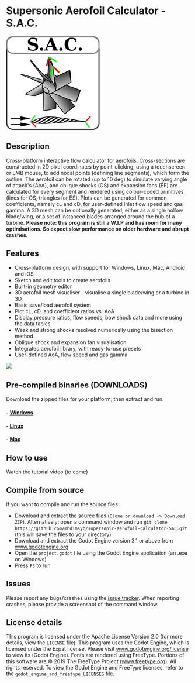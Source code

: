 # Supersonic Aerofoil Calculator - S.A.C.

![S.A.C. Logo](https://github.com/mhd1msyb/supersonic-aerofoil-calculator-SAC/blob/master/sac_icon_256.png)

## Description

Cross-platform interactive flow calculator for aerofoils. Cross-sections are constructed in 2D pixel coordinates by point-clicking, using a touchscreen or LMB mouse, to add nodal points (defining line segments), which form the outline. The aerofoil can be rotated (up to 10 deg) to simulate varying angle of attack's (AoA), and oblique shocks (OS) and expansion fans (EF) are calculated for every segment and rendered using colour-coded primitives (lines for OS, triangles for ES). Plots can be generated for common coefficients, namely cL and cD, for user-defined inlet flow speed and gas gamma. A 3D mesh can be optionally generated, either as a single hollow blade/wing, or a set of instanced blades arranged around the hub of a turbine. **Please note: this program is still a W.I.P and has room for many optimisations. So expect slow performance on older hardware and abrupt crashes.**



## Features

 - Cross-platform design, with support for Windows, Linux, Mac, Android and iOS
 - Sketch and edit tools to create aerofoils
 - Built-in geometry editor
 - 3D aerofoil mesh visualiser - visualise a single blade/wing or a turbine in 3D
 - Basic save/load aerofoil system
 - Plot cL, cD, and coefficient ratios vs. AoA
 - Display pressure ratios, flow speeds, bow shock data and more using the data tables
 - Weak and strong shocks resolved numerically using the bisection method
 - Oblique shock and expansion fan visualisation
 - Integrated aerofoil library, with ready-to-use presets
 - User-defined AoA, flow speed and gas gamma

 ![](https://github.com/mhd1msyb/supersonic-aerofoil-calculator-SAC/blob/master/preview.png)

 ## Pre-compiled binaries (DOWNLOADS)
Download the zipped files for your platform, then extract and run.
  #### - [Windows](https://github.com/mhd1msyb/supersonic-aerofoil-calculator-SAC/blob/master/downloads/SAC_win_v0.1.zip)
  #### - [Linux](https://github.com/mhd1msyb/supersonic-aerofoil-calculator-SAC/blob/master/downloads/SAC_lin_v0.1.zip)
  #### - [Mac](https://github.com/mhd1msyb/supersonic-aerofoil-calculator-SAC/blob/master/downloads/SAC_mac_v0.1.zip)



## How to use
Watch the tutorial video (to come)



## Compile from source
If you want to compile and run the source files:
 - Download and extract the source files (`Clone or download -> Download ZIP`). Alternatively: open a command window and run `git clone https://github.com/mhd1msyb/supersonic-aerofoil-calculator-SAC.git` (this will save the files to your directory)
 - Download and extract the Godot Engine version 3.1 or above from www.godotengine.org
 - Open the `project.godot` file using the Godot Engine application (an .exe on Windows)
 - Press `F5` to run


 ## Issues
 Please report any bugs/crashes using the [issue tracker](https://github.com/mhd1msyb/supersonic-aerofoil-calculator-SAC/issues). When reporting crashes, please provide a screenshot of the command window.

## License details
This program is licensed under the Apache License Version 2.0 (for more details, view the `LICENSE` file).
This program uses the Godot Engine, which is licensed under the Expat license. Please visit www.godotengine.org/license to view its (Godot Engine).
Fonts are rendered using FreeType. Portions of this software are © 2019 The FreeType Project (www.freetype.org). All rights reserved. To view the Godot Engine and FreeType licenses, refer to the `godot_engine_and_freetype_LICENSES` file.
